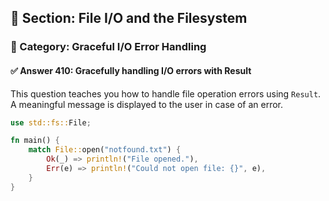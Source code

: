 ## 📘 Section: File I/O and the Filesystem  
### 🔹 Category: Graceful I/O Error Handling  
#### ✅ Answer 410: Gracefully handling I/O errors with Result

This question teaches you how to handle file operation errors using `Result`. A meaningful message is displayed to the user in case of an error.

```rust
use std::fs::File;

fn main() {
    match File::open("notfound.txt") {
        Ok(_) => println!("File opened."),
        Err(e) => println!("Could not open file: {}", e),
    }
}
```
